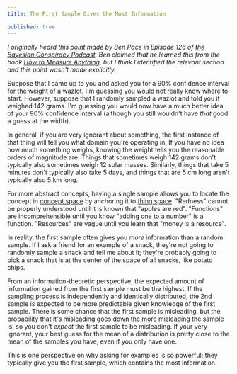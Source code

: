```yaml
---
title: The First Sample Gives the Most Information

published: true
---
```


*I originally heard this point made by Ben Pace in Episode 126 of* [*the Bayesian Conspiracy Podcast*](http://www.thebayesianconspiracy.com/2020/12/126-lesswrong-2-0-and-books/)*. Ben claimed that he learned this from the book* [*How to Measure Anything*](https://hubbardresearch.com/publications/how-to-measure-anything-book/)*, but I think I identified the relevant section and this point wasn't made explicitly.*

Suppose that I came up to you and asked you for a 90% confidence interval for the weight of a wazlot. I'm guessing you would not really know where to start. However, suppose that I randomly sampled a wazlot and told you it weighed 142 grams. I'm guessing you would now have a much better idea of your 90% confidence interval (although you still wouldn't have *that* good a guess at the width). 

In general, if you are very ignorant about something, the first instance of that thing will tell you what domain you're operating in. If you have no idea how much something weighs, knowing the weight tells you the reasonable orders of magnitude are. Things that sometimes weigh 142 grams don't typically also sometimes weigh 12 solar masses. Similarly, things that take 5 minutes don't typically also take 5 days, and things that are 5 cm long aren't typically also 5 km long.

For more abstract concepts, having a single sample allows you to locate the concept in [concept space](https://www.lesswrong.com/posts/82eMd5KLiJ5Z6rTrr/superexponential-conceptspace-and-simple-words) by anchoring it to [thing space](https://www.lesswrong.com/posts/WBw8dDkAWohFjWQSk/the-cluster-structure-of-thingspace). "Redness" cannot be properly understood until it is known that "apples are red". "Functions" are incomprehensible until you know "adding one to a number" is a function. "Resources" are vague until you learn that "money is a resource".

In reality, the first sample often gives you *more* information than a random sample. If I ask a friend for an example of a snack, they're not going to randomly sample a snack and tell me about it; they're probably going to pick a snack that is at the center of the space of all snacks, like potato chips. 

From an information-theoretic perspective, the expected amount of information gained from the first sample must be the highest. If the sampling process is independently and identically distributed, the 2nd sample is expected to be more predictable given knowledge of the first sample. There is some chance that the first sample is misleading, but the probability that it's misleading goes down the more misleading the sample is, so you don't *expect* the first sample to be misleading. If your very ignorant, your best guess for the mean of a distribution is pretty close to the mean of the samples you have, even if you only have one.

This is one perspective on why asking for examples is so powerful; they typically give you the first sample, which contains the most information. 